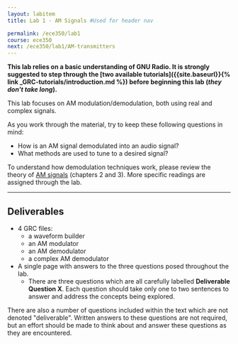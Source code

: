 ```yaml
---
layout: labitem
title: Lab 1 - AM Signals #Used for header nav

permalink: /ece350/lab1
course: ece350
next: /ece350/lab1/AM-transmitters
---
```


**This lab relies on a basic understanding of GNU Radio. It is strongly suggested to step through the [two available tutorials]({{site.baseurl}}{% link _GRC-tutorials/introduction.md %}) before beginning this lab (_they don't take long_).**

This lab focuses on AM modulation/demodulation, both using real and complex signals.

As you work through the material, try to keep these following questions in mind:

- How is an AM signal demodulated into an audio signal?
- What methods are used to tune to a desired signal?

To understand how demodulation techniques work, please review the theory of [AM signals](../../_docs/pdriessen_textbook.pdf) (chapters 2 and 3). More specific readings are assigned through the lab.

---

## Deliverables

- 4 GRC files:
  - a waveform builder
  - an AM modulator
  - an AM demodulator
  - a complex AM demodulator
- A single page with answers to the three questions posed throughout the lab.
  - There are three questions which are all carefully labelled **Deliverable Question X**. Each question should take only one to two sentences to answer and address the concepts being explored.

There are also a number of questions included within the text which are not denoted "deliverable". Written answers to these questions are not required, but an effort should be made to think about and answer these questions as they are encountered.